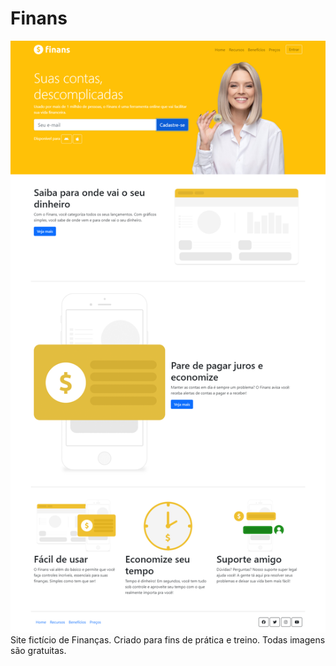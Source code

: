 # Finans
<img src="img/finans.png" />
Site fictício de Finanças. Criado para fins de prática e treino. Todas imagens são gratuitas.
